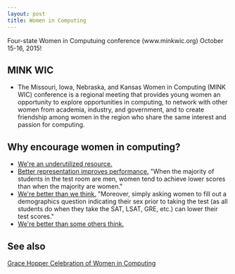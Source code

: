 ```yaml
---
layout: post
title: Women in Computing 
---
```


<p class="message">
  Four-state Women in Computuing conference (www.minkwic.org) October 15-16, 2015!
</p>

## MINK WIC 
* The Missouri, Iowa, Nebraska, and Kansas Women in Computing (MINK WIC) conference is a 
regional meeting that provides young women an opportunity to explore opportunities in computing, 
to network with other women from academia, industry, and government, and to create friendship 
among women in the region who share the same interest and passion for computing. 

## Why encourage women in computing?

* [We're an underutilized resource.](http://www.apa.org/news/press/releases/2014/04/girls-grades.aspx)
* [Better representation improves performance.](https://www.natcom.org/CommCurrentsArticle.aspx?id=845) "When the majority of students in the test room are men, women tend to achieve lower scores than when the majority are women."
* [We're better than we think.](https://www.natcom.org/CommCurrentsArticle.aspx?id=845) "Moreover, simply asking women to fill out a demographics question indicating their sex prior to taking the test (as all students do when they take the SAT, LSAT, GRE, etc.) can lower their test scores."
* [We're better than some others think.](http://www.slate.com/blogs/xx_factor/2015/02/10/teacher_bias_in_math_new_study_finds_teachers_grade_boys_more_generously.html)


## See also

[Grace Hopper Celebration of Women in Computing](http://gracehopper.anitaborg.org/)



